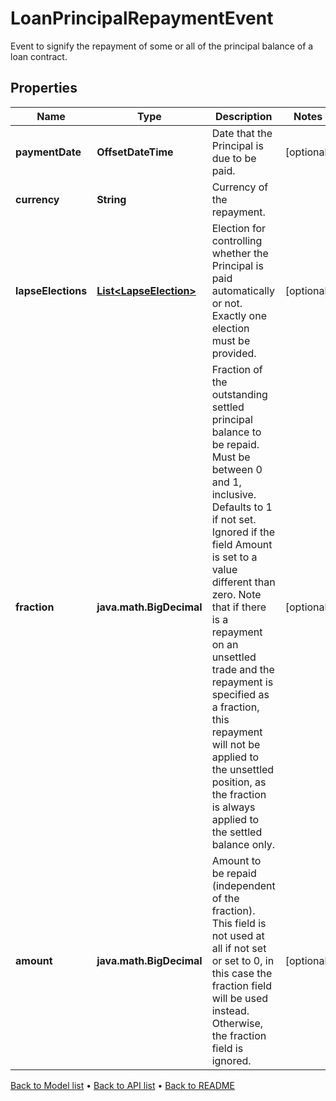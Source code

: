 

# LoanPrincipalRepaymentEvent

Event to signify the repayment of some or all of the principal balance of a loan contract.

## Properties

| Name | Type | Description | Notes |
|------------ | ------------- | ------------- | -------------|
|**paymentDate** | **OffsetDateTime** | Date that the Principal is due to be paid. |  [optional] |
|**currency** | **String** | Currency of the repayment. |  |
|**lapseElections** | [**List&lt;LapseElection&gt;**](LapseElection.md) | Election for controlling whether the Principal is paid automatically or not.  Exactly one election must be provided. |  [optional] |
|**fraction** | **java.math.BigDecimal** | Fraction of the outstanding settled principal balance to be repaid. Must be between 0 and 1, inclusive.  Defaults to 1 if not set. Ignored if the field Amount is set to a value different than zero.  Note that if there is a repayment on an unsettled trade and the repayment is specified as a fraction,  this repayment will not be applied to the unsettled position, as the fraction is always applied to  the settled balance only. |  [optional] |
|**amount** | **java.math.BigDecimal** | Amount to be repaid (independent of the fraction).  This field is not used at all if not set or set to 0, in this case the fraction field will be used instead.  Otherwise, the fraction field is ignored. |  [optional] |



[Back to Model list](../README.md#documentation-for-models) &#8226; [Back to API list](../README.md#documentation-for-api-endpoints) &#8226; [Back to README](../README.md)


